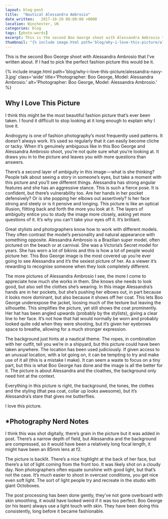 ```yaml
---
layout: blog-post
title:  "Nautical Alessandra Ambrosio"
date_written:   2017-10-29 08:00:00 +0000
location: Winchester, UK
categories: blog
tags: [photo-words]
excerpt: This is the second Boo George shoot with Alessandra Ambrosio that I’ve written about. If I had to pick the perfect fashion picture this would be it.
thumbnail: "{% include image.html path='blog/why-i-love-this-picture/alessandra-navy-3.jpg' class='thumbnail' title='Photographer: Boo George, Model: Alessandra Ambrosio.' alt='Photographer: Boo George, Model: Alessandra Ambrosio.' %}"
---
```

This is the second Boo George shoot with Alessandra Ambrosio that I’ve written about. If I had to pick the perfect fashion picture this would be it.

{% include image.html path='blog/why-i-love-this-picture/alessandra-navy-3.jpg' class='wide' title='Photographer: Boo George, Model: Alessandra Ambrosio.' alt='Photographer: Boo George, Model: Alessandra Ambrosio.' %}

## Why I Love This Picture
I think this might be the most beautiful fashion picture that’s ever been taken. I found it difficult to stop looking at it long enough to explain why I love it.

Androgyny is one of fashion photography’s most frequently used patterns. It doesn’t always work. It’s used so regularly that it can easily become cliche or tacky. When it’s genuinely ambiguous like in this Boo George and Alessandra Ambrosio shoot, you’re not quite sure what you’re looking at. It draws you in to the picture and leaves you with more questions than answers.

There’s a second layer of ambiguity in this image — what is she thinking? People talk about seeing a story in someone’s eyes, but take a moment with this picture and you’ll see different things. Alessandra has strong angular features and she has an aggressive stance. This is such a fierce pose. It is confident, but there’s vulnerability too. Are her hands in her pocket defensively? Or is she popping her elbows out assertively? Is her face strong and steely or is it pensive and longing. This picture is like an optical illusion, flitting back and forth the more you look at it. The layers of ambiguity entice you to study the image more closely, asking yet more questions of it. It’s why you can’t take your eyes off it. It’s brilliant.

Great stylists and photographers know how to work with different models. They often contrast the model’s personality and natural appearance with something opposite. Alessandra Ambrosio is a Brazilian super model, often pictured on the beach or at carnival. She was a Victoria’s Secret model for years. She has worn a lot of bikinis and this is how a lot of people would picture her. This Boo George image is the most covered up you’re ever going to see Alessandra and it’s the sexiest picture of her. As a viewer it’s rewarding to recognise someone when they look completely different.

The more pictures of Alessandra Ambrosio I see, the more I come to appreciate how much she works in them. She knows she needs to look good, but also sell the clothes she’s wearing. In this image Alessandra’s hands are in her pockets, but she’s pushing her elbows out, in part because it looks more dominant, but also because it shows off her coat. This lets Boo George underexpose the jacket, loosing much of the texture but leaving the silhouette. This simplifies the picture, yet still shows the coat prominently. Her hat has been angled upwards (probably by the stylists), giving a clear line to her face. It’s not how that hat would normally be worn and probably looked quite odd when they were shooting, but it’s given her eyebrows space to breathe, allowing for a much stronger expression.

The background just hints at a nautical theme. The ropes, in combination with her outfit, tell you we’re in a shipyard, but this picture could have been taken anywhere. The location has been used judiciously. If given access to an unusual location, with a lot going on, it can be tempting to try and make use of it all (this is a mistake I make). It can seem a waste to focus on a tiny part, but this is what Boo George has done and the image is all the better for it. The picture is about Alessandra and the cloathes, the background only need hint at the context.

Everything in this picture is right, the background, the tones, the clothes and the styling (that pea coat, collar up looks awesome), but it’s Alessandra’s stare that gives me butterflies.

I love this picture.

## \*Photography Nerd Notes
I think this was shot digitally, there’s grain in the picture but it was added in post. There’s a narrow depth of field, but Alessandra and the background are compressed, so it would have been a relatively long focal length, it might have been an 85mm lens at f2.

The picture is backlit. There’s a nice highlight at the back of her face, but there’s a lot of light coming from the front too. It was likely shot on a cloudy day. Non photographers often equate sunshine with good light, but that’s not the case. It’s much easier to shoot in overcast conditions, you get nice even soft light. The sort of light people try and recreate in the studio with giant Octoboxes.

The post processing has been done gently, they’ve not gone overboard with skin smoothing, it would have looked weird if it was too perfect. Boo George (or his team) always use a light touch with skin. They have been doing this consistently, long before it became fashionable.
